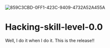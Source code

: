 ![859C3CBD-0FF1-423C-9409-4732A52A455A](https://user-images.githubusercontent.com/120607647/220115302-b88d73e4-0f92-4daf-a5e0-6ed41cda5f1d.jpeg)
# Hacking-skill-level-0.0
Well, I do it when I do it. This is the release!!

